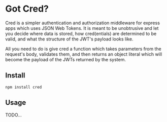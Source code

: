 # Got Cred?

Cred is a simpler authentication and authorization middleware for express apps
which uses JSON Web Tokens. It is meant to be unobtrusive and let you decide
where data is stored, how cred(entials) are determined to be valid, and what the
structure of the JWT's payload looks like.

All you need to do is give cred a function which takes parameters from the
request's body, validates them, and then returns an object literal which will
become the payload of the JWTs returned by the system.

## Install

`npm install cred`

## Usage

TODO...
